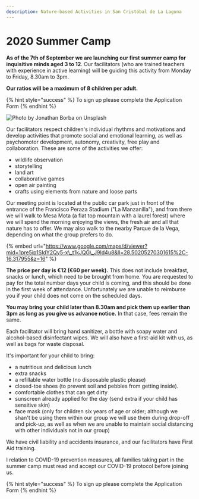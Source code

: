 ```yaml
---
description: Nature-based Activities in San Cristóbal de La Laguna
---
```


# 2020 Summer Camp

**As of the 7th of September we are launching our first summer camp for inquisitive minds aged 3 to 12**. Our facilitators \(who are trained teachers with experience in active learning\) will be guiding this activity from Monday to Friday, 8.30am to 3pm.

**Our ratios will be a maximum of 8 children per adult.**

{% hint style="success" %}
To sign up please complete the Application Form
{% endhint %}

![Photo by Jonathan Borba on Unsplash](.gitbook/assets/jonathan-borba-zfabk1ar5-a-unsplash.jpg)

Our facilitators respect children's individual rhythms and motivations and develop activities that promote social and emotional learning, as well as psychomotor development, autonomy, creativity, free play and collaboration. These are some of the activities we offer: 

* wildlife observation
* storytelling
* land art
* collaborative games
* open air painting
* crafts using elements from nature and loose parts 

Our meeting point is located at the public car park just in front of the entrance of the Francisco Peraza Stadium \("La Manzanilla"\), and from there we will walk to Mesa Mota \(a flat top mountain with a laurel forest\) where we will spend the morning enjoying the views, the fresh air and all that nature has to offer. We may also walk to the nearby Parque de la Vega, depending on what the group prefers to do. 

{% embed url="https://www.google.com/maps/d/viewer?mid=1pre5ip1SIdY2Qy5-x\_t1kJQG\_J9Id4u8&ll=28.50205270301615%2C-16.317955&z=16" %}

**The price per day is €12 \(€60 per week\).** This does not include breakfast, snacks or lunch, which need to be brought from home. You are requested to pay for the total number days your child is coming, and this should be done in the first week of attendance. Unfortunately we are unable to reimburse you if your child does not come on the scheduled days.

**You may bring your child later than 8.30am and pick them up earlier than 3pm as long as you give us advance notice.** In that case, fees remain the same.

Each facilitator will bring hand sanitizer, a bottle with soapy water and alcohol-based disinfectant wipes. We will also have a first-aid kit with us, as well as bags for waste disposal. 

It's important for your child to bring:

* a nutritious and delicious lunch
* extra snacks
* a refillable water bottle \(no disposable plastic please\)
* closed-toe shoes \(to prevent soil and pebbles from getting inside\).
* comfortable clothes that can get dirty
* sunscreen already applied for the day \(send extra if your child has sensitive skin\)
* face mask \(only for children six years of age or older; although we shan't be using them within our group we will use them during drop-off and pick-up, as well as when we are unable to maintain social distancing with other individuals not in our group\)

We have civil liability and accidents insurance, and our facilitators have First Aid training.

I relation to COVID-19 prevention measures, all families taking part in the summer camp must read and accept our COVID-19 protocol before joining us.

{% hint style="success" %}
To sign up please complete the Application Form
{% endhint %}

